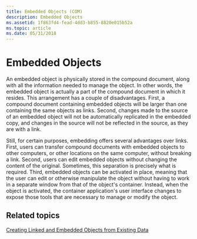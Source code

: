 ```yaml
---
title: Embedded Objects (COM)
description: Embedded Objects
ms.assetid: 1f863fd4-fead-4dd3-b855-8820e015b52a
ms.topic: article
ms.date: 05/31/2018
---
```


# Embedded Objects

An embedded object is physically stored in the compound document, along with all the information needed to manage the object. In other words, the embedded object is actually a part of the compound document in which it resides. This arrangement has a couple of disadvantages. First, a compound document containing embedded objects will be larger than one containing the same objects as links. Second, changes made to the source of an embedded object will not be automatically replicated in the embedded copy, and changes in the source will not be reflected in the source, as they are with a link.

Still, for certain purposes, embedding offers several advantages over links. First, users can transfer compound documents with embedded objects to other computers, or other locations on the same computer, without breaking a link. Second, users can edit embedded objects without changing the content of the original. Sometimes, this separation is precisely what is required. Third, embedded objects can be activated in place, meaning that the user can edit or otherwise manipulate the object without having to work in a separate window from that of the object's container. Instead, when the object is activated, the container application's user interface changes to expose those tools that are necessary to manage or modify the object.

## Related topics

<dl> <dt>

[Creating Linked and Embedded Objects from Existing Data](creating-linked-and-embedded-objects-from-existing-data.md)
</dt> </dl>

 

 





